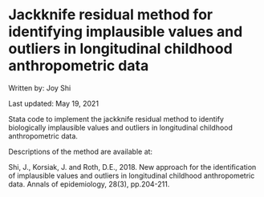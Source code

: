 # Jackknife residual method for identifying implausible values and outliers in longitudinal childhood anthropometric data 

Written by: Joy Shi

Last updated: May 19, 2021

Stata code to implement the jackknife residual method to identify biologically implausible values and outliers in longitudinal childhood anthropometric data. 

Descriptions of the method are available at:

Shi, J., Korsiak, J. and Roth, D.E., 2018. New approach for the identification of implausible values and outliers in longitudinal childhood anthropometric data. Annals of epidemiology, 28(3), pp.204-211.
